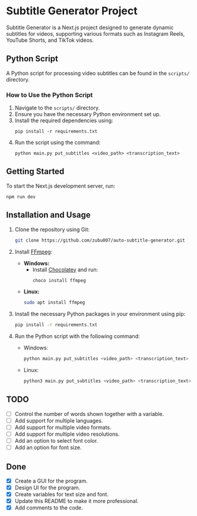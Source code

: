 # Subtitle Generator Project

Subtitle Generator is a Next.js project designed to generate dynamic subtitles for videos, supporting various formats such as Instagram Reels, YouTube Shorts, and TikTok videos.

## Python Script

A Python script for processing video subtitles can be found in the `scripts/` directory. 

### How to Use the Python Script

1. Navigate to the `scripts/` directory.
2. Ensure you have the necessary Python environment set up.
3. Install the required dependencies using:
   ```
   pip install -r requirements.txt
   ```
4. Run the script using the command:
   ```
   python main.py put_subtitles <video_path> <transcription_text>
   ```

## Getting Started

To start the Next.js development server, run:
```
npm run dev
```

## Installation and Usage

1. Clone the repository using Git:
   ```bash
   git clone https://github.com/zubu007/auto-subtitle-generator.git
   ```

2. Install [FFmpeg](https://ffmpeg.org):
   - **Windows:**
     - Install [Chocolatey](https://chocolatey.org/install) and run:
       ```bash
       choco install ffmpeg
       ```
   - **Linux:**
     ```bash
     sudo apt install ffmpeg
     ```
       
3. Install the necessary Python packages in your environment using pip:
   ```bash
   pip install -r requirements.txt
   ```
   
4. Run the Python script with the following command:
   - Windows:
     ```bash
     python main.py put_subtitles <video_path> <transcription_text>
     ```
   - Linux:
     ```bash
     python3 main.py put_subtitles <video_path> <transcription_text>
     ```

## TODO
- [ ] Control the number of words shown together with a variable.
- [ ] Add support for multiple languages.
- [ ] Add support for multiple video formats.
- [ ] Add support for multiple video resolutions.
- [ ] Add an option to select font color.
- [ ] Add an option for font size.

## Done
- [x] Create a GUI for the program.
- [x] Design UI for the program.
- [x] Create variables for text size and font.
- [x] Update this README to make it more professional.
- [x] Add comments to the code.
